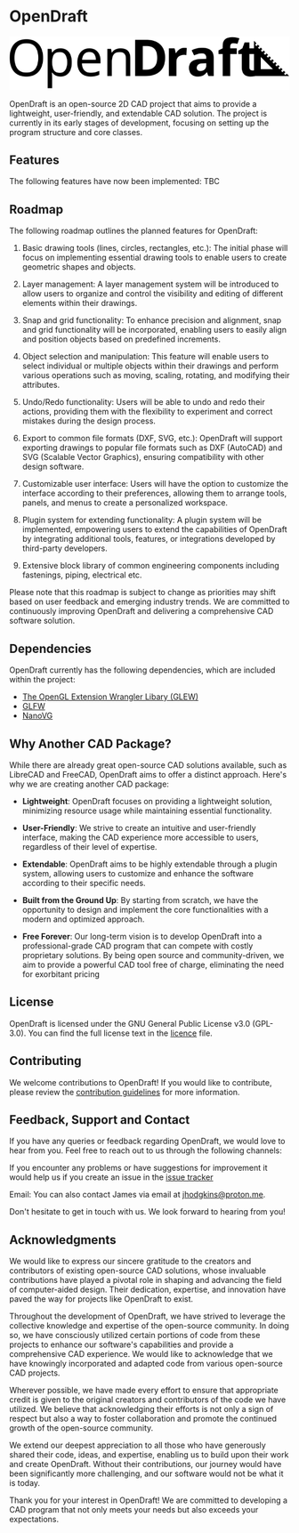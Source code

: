 # OpenDraft

![OpenDraft Logo](Docs/Branding/OpenDraft%20Logo%201.svg)

OpenDraft is an open-source 2D CAD project that aims to provide a lightweight, user-friendly, and extendable CAD solution. The project is currently in its early stages of development, focusing on setting up the program structure and core classes. 

## Features

The following features have now been implemented: TBC

## Roadmap

The following roadmap outlines the planned features for OpenDraft:

1. Basic drawing tools (lines, circles, rectangles, etc.): The initial phase will focus on implementing essential drawing tools to enable users to create geometric shapes and objects.

2. Layer management: A layer management system will be introduced to allow users to organize and control the visibility and editing of different elements within their drawings.

3. Snap and grid functionality: To enhance precision and alignment, snap and grid functionality will be incorporated, enabling users to easily align and position objects based on predefined increments.

4. Object selection and manipulation: This feature will enable users to select individual or multiple objects within their drawings and perform various operations such as moving, scaling, rotating, and modifying their attributes.

5. Undo/Redo functionality: Users will be able to undo and redo their actions, providing them with the flexibility to experiment and correct mistakes during the design process.

6. Export to common file formats (DXF, SVG, etc.): OpenDraft will support exporting drawings to popular file formats such as DXF (AutoCAD) and SVG (Scalable Vector Graphics), ensuring compatibility with other design software.

7. Customizable user interface: Users will have the option to customize the interface according to their preferences, allowing them to arrange tools, panels, and menus to create a personalized workspace.

8. Plugin system for extending functionality: A plugin system will be implemented, empowering users to extend the capabilities of OpenDraft by integrating additional tools, features, or integrations developed by third-party developers.

9. Extensive block library of common engineering components including fastenings, piping, electrical etc.

Please note that this roadmap is subject to change as priorities may shift based on user feedback and emerging industry trends. We are committed to continuously improving OpenDraft and delivering a comprehensive CAD software solution.


## Dependencies

OpenDraft currently has the following dependencies, which are included within the project:
- [The OpenGL Extension Wrangler Libary (GLEW)](https://github.com/nigels-com/glew)
- [GLFW](https://www.glfw.org)
- [NanoVG](https://github.com/memononen/nanovg)

## Why Another CAD Package?

While there are already great open-source CAD solutions available, such as LibreCAD and FreeCAD, OpenDraft aims to offer a distinct approach. Here's why we are creating another CAD package:

- **Lightweight**: OpenDraft focuses on providing a lightweight solution, minimizing resource usage while maintaining essential functionality.

- **User-Friendly**: We strive to create an intuitive and user-friendly interface, making the CAD experience more accessible to users, regardless of their level of expertise.

- **Extendable**: OpenDraft aims to be highly extendable through a plugin system, allowing users to customize and enhance the software according to their specific needs.

- **Built from the Ground Up**: By starting from scratch, we have the opportunity to design and implement the core functionalities with a modern and optimized approach.

- **Free Forever**: Our long-term vision is to develop OpenDraft into a professional-grade CAD program that can compete with costly proprietary solutions. By being open source and community-driven, we aim to provide a powerful CAD tool free of charge, eliminating the need for exorbitant pricing

## License

OpenDraft is licensed under the GNU General Public License v3.0 (GPL-3.0). You can find the full license text in the [licence](./LICENSE) file.

## Contributing

We welcome contributions to OpenDraft! If you would like to contribute, please review the [contribution guidelines](./CONTRIBUTING.md) for more information.

## Feedback, Support and Contact

If you have any queries or feedback regarding OpenDraft, we would love to hear from you. Feel free to reach out to us through the following channels:

If you encounter any problems or have suggestions for improvement it would help us if you create an issue in the [issue tracker](https://github.com/JamesHodgkins/OpenDraft/issues)

Email: You can also contact James via email at jhodgkins@proton.me.

Don't hesitate to get in touch with us. We look forward to hearing from you!

## Acknowledgments

We would like to express our sincere gratitude to the creators and contributors of existing open-source CAD solutions, whose invaluable contributions have played a pivotal role in shaping and advancing the field of computer-aided design. Their dedication, expertise, and innovation have paved the way for projects like OpenDraft to exist.

Throughout the development of OpenDraft, we have strived to leverage the collective knowledge and expertise of the open-source community. In doing so, we have consciously utilized certain portions of code from these projects to enhance our software's capabilities and provide a comprehensive CAD experience. We would like to acknowledge that we have knowingly incorporated and adapted code from various open-source CAD projects.

Wherever possible, we have made every effort to ensure that appropriate credit is given to the original creators and contributors of the code we have utilized. We believe that acknowledging their efforts is not only a sign of respect but also a way to foster collaboration and promote the continued growth of the open-source community.

We extend our deepest appreciation to all those who have generously shared their code, ideas, and expertise, enabling us to build upon their work and create OpenDraft. Without their contributions, our journey would have been significantly more challenging, and our software would not be what it is today.

Thank you for your interest in OpenDraft! We are committed to developing a CAD program that not only meets your needs but also exceeds your expectations.
